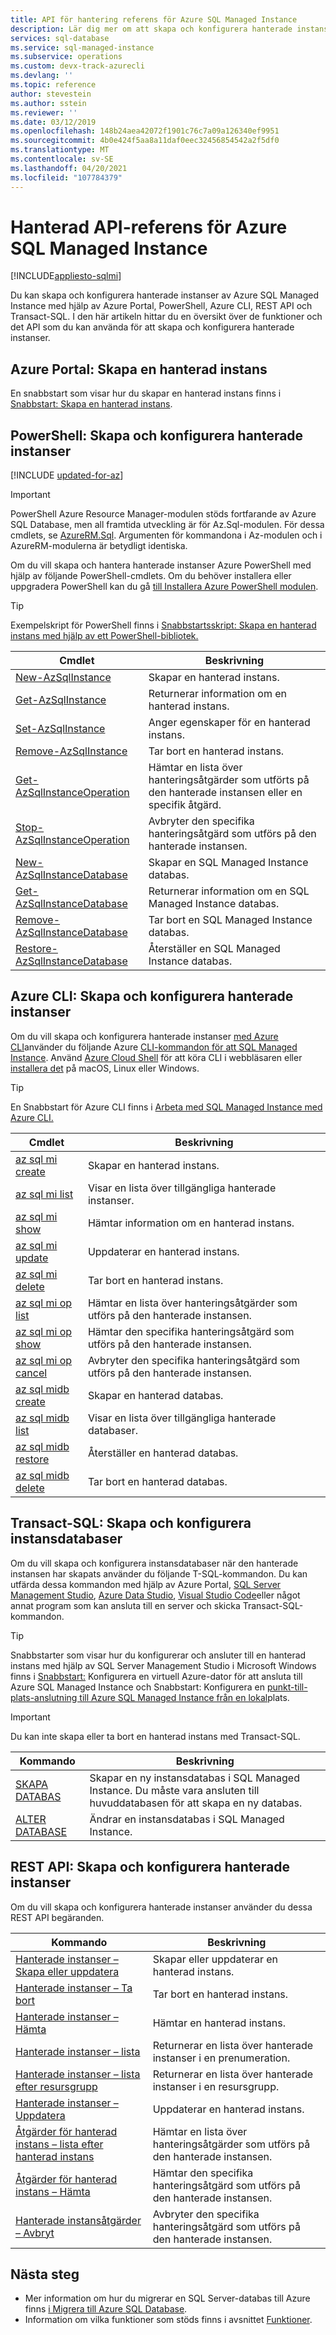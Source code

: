 ```yaml
---
title: API för hantering referens för Azure SQL Managed Instance
description: Lär dig mer om att skapa och konfigurera hanterade instanser av Azure SQL Managed Instance.
services: sql-database
ms.service: sql-managed-instance
ms.subservice: operations
ms.custom: devx-track-azurecli
ms.devlang: ''
ms.topic: reference
author: stevestein
ms.author: sstein
ms.reviewer: ''
ms.date: 03/12/2019
ms.openlocfilehash: 148b24aea42072f1901c76c7a09a126340ef9951
ms.sourcegitcommit: 4b0e424f5aa8a11daf0eec32456854542a2f5df0
ms.translationtype: MT
ms.contentlocale: sv-SE
ms.lasthandoff: 04/20/2021
ms.locfileid: "107784379"
---
```

# <a name="managed-api-reference-for-azure-sql-managed-instance"></a>Hanterad API-referens för Azure SQL Managed Instance
[!INCLUDE[appliesto-sqlmi](../includes/appliesto-sqlmi.md)]

Du kan skapa och konfigurera hanterade instanser av Azure SQL Managed Instance med hjälp av Azure Portal, PowerShell, Azure CLI, REST API och Transact-SQL. I den här artikeln hittar du en översikt över de funktioner och det API som du kan använda för att skapa och konfigurera hanterade instanser.

## <a name="azure-portal-create-a-managed-instance"></a>Azure Portal: Skapa en hanterad instans

En snabbstart som visar hur du skapar en hanterad instans finns i [Snabbstart: Skapa en hanterad instans](instance-create-quickstart.md).

## <a name="powershell-create-and-configure-managed-instances"></a>PowerShell: Skapa och konfigurera hanterade instanser

[!INCLUDE [updated-for-az](../../../includes/updated-for-az.md)]
> [!IMPORTANT]
> PowerShell Azure Resource Manager-modulen stöds fortfarande av Azure SQL Database, men all framtida utveckling är för Az.Sql-modulen. För dessa cmdlets, se [AzureRM.Sql](/powershell/module/AzureRM.Sql/). Argumenten för kommandona i Az-modulen och i AzureRM-modulerna är betydligt identiska.

Om du vill skapa och hantera hanterade instanser Azure PowerShell med hjälp av följande PowerShell-cmdlets. Om du behöver installera eller uppgradera PowerShell kan du gå [till Installera Azure PowerShell modulen](/powershell/azure/install-az-ps).

> [!TIP]
> Exempelskript för PowerShell finns i [Snabbstartsskript: Skapa en hanterad instans med hjälp av ett PowerShell-bibliotek.](/archive/blogs/sqlserverstorageengine/quick-start-script-create-azure-sql-managed-instance-using-powershell)

| Cmdlet | Beskrivning |
| --- | --- |
|[New-AzSqlInstance](/powershell/module/az.sql/new-azsqlinstance)|Skapar en hanterad instans. |
|[Get-AzSqlInstance](/powershell/module/az.sql/get-azsqlinstance)|Returnerar information om en hanterad instans.|
|[Set-AzSqlInstance](/powershell/module/az.sql/set-azsqlinstance)|Anger egenskaper för en hanterad instans.|
|[Remove-AzSqlInstance](/powershell/module/az.sql/remove-azsqlinstance)|Tar bort en hanterad instans.|
|[Get-AzSqlInstanceOperation](/powershell/module/az.sql/get-azsqlinstanceoperation)|Hämtar en lista över hanteringsåtgärder som utförts på den hanterade instansen eller en specifik åtgärd.|
|[Stop-AzSqlInstanceOperation](/powershell/module/az.sql/stop-azsqlinstanceoperation)|Avbryter den specifika hanteringsåtgärd som utförs på den hanterade instansen.|
|[New-AzSqlInstanceDatabase](/powershell/module/az.sql/new-azsqlinstancedatabase)|Skapar en SQL Managed Instance databas.|
|[Get-AzSqlInstanceDatabase](/powershell/module/az.sql/get-azsqlinstancedatabase)|Returnerar information om en SQL Managed Instance databas.|
|[Remove-AzSqlInstanceDatabase](/powershell/module/az.sql/remove-azsqlinstancedatabase)|Tar bort en SQL Managed Instance databas.|
|[Restore-AzSqlInstanceDatabase](/powershell/module/az.sql/restore-azsqlinstancedatabase)|Återställer en SQL Managed Instance databas.|

## <a name="azure-cli-create-and-configure-managed-instances"></a>Azure CLI: Skapa och konfigurera hanterade instanser

Om du vill skapa och konfigurera hanterade instanser [med Azure CLI](/cli/azure)använder du följande Azure [CLI-kommandon för att SQL Managed Instance](/cli/azure/sql/mi). Använd [Azure Cloud Shell](../../cloud-shell/overview.md) för att köra CLI i webbläsaren eller [installera det](/cli/azure/install-azure-cli) på macOS, Linux eller Windows.

> [!TIP]
> En Snabbstart för Azure CLI finns i [Arbeta med SQL Managed Instance med Azure CLI.](https://medium.com/azure-sqldb-managed-instance/working-with-sql-managed-instance-using-azure-cli-611795fe0b44)

| Cmdlet | Beskrivning |
| --- | --- |
|[az sql mi create](/cli/azure/sql/mi#az_sql_mi_create) |Skapar en hanterad instans.|
|[az sql mi list](/cli/azure/sql/mi#az_sql_mi_list)|Visar en lista över tillgängliga hanterade instanser.|
|[az sql mi show](/cli/azure/sql/mi#az_sql_mi_show)|Hämtar information om en hanterad instans.|
|[az sql mi update](/cli/azure/sql/mi#az_sql_mi_update)|Uppdaterar en hanterad instans.|
|[az sql mi delete](/cli/azure/sql/mi#az_sql_mi_delete)|Tar bort en hanterad instans.|
|[az sql mi op list](/cli/azure/sql/mi/op#az_sql_mi_op_list)|Hämtar en lista över hanteringsåtgärder som utförs på den hanterade instansen.|
|[az sql mi op show](/cli/azure/sql/mi/op#az_sql_mi_op_show)|Hämtar den specifika hanteringsåtgärd som utförs på den hanterade instansen.|
|[az sql mi op cancel](/cli/azure/sql/mi/op#az_sql_mi_op_cancel)|Avbryter den specifika hanteringsåtgärd som utförs på den hanterade instansen.|
|[az sql midb create](/cli/azure/sql/midb#az_sql_midb_create) |Skapar en hanterad databas.|
|[az sql midb list](/cli/azure/sql/midb#az_sql_midb_list)|Visar en lista över tillgängliga hanterade databaser.|
|[az sql midb restore](/cli/azure/sql/midb#az_sql_midb_restore)|Återställer en hanterad databas.|
|[az sql midb delete](/cli/azure/sql/midb#az_sql_midb_delete)|Tar bort en hanterad databas.|

## <a name="transact-sql-create-and-configure-instance-databases"></a>Transact-SQL: Skapa och konfigurera instansdatabaser

Om du vill skapa och konfigurera instansdatabaser när den hanterade instansen har skapats använder du följande T-SQL-kommandon. Du kan utfärda dessa kommandon med hjälp av Azure Portal, [SQL Server Management Studio](/sql/ssms/use-sql-server-management-studio), [Azure Data Studio](/sql/azure-data-studio/what-is), [Visual Studio Code](https://code.visualstudio.com/docs)eller något annat program som kan ansluta till en server och skicka Transact-SQL-kommandon.

> [!TIP]
> Snabbstarter som visar hur du konfigurerar och ansluter till en hanterad instans med hjälp av SQL Server Management Studio i Microsoft Windows finns i [Snabbstart:](connect-vm-instance-configure.md) Konfigurera en virtuell Azure-dator för att ansluta till Azure SQL Managed Instance och Snabbstart: Konfigurera en [punkt-till-plats-anslutning till Azure SQL Managed Instance från en lokal](point-to-site-p2s-configure.md)plats.

> [!IMPORTANT]
> Du kan inte skapa eller ta bort en hanterad instans med Transact-SQL.

| Kommando | Beskrivning |
| --- | --- |
|[SKAPA DATABAS](/sql/t-sql/statements/create-database-transact-sql?preserve-view=true&view=azuresqldb-mi-current)|Skapar en ny instansdatabas i SQL Managed Instance. Du måste vara ansluten till huvuddatabasen för att skapa en ny databas.|
| [ALTER DATABASE](/sql/t-sql/statements/alter-database-transact-sql?preserve-view=true&view=azuresqldb-mi-current) |Ändrar en instansdatabas i SQL Managed Instance.|

## <a name="rest-api-create-and-configure-managed-instances"></a>REST API: Skapa och konfigurera hanterade instanser

Om du vill skapa och konfigurera hanterade instanser använder du dessa REST API begäranden.

| Kommando | Beskrivning |
| --- | --- |
|[Hanterade instanser – Skapa eller uppdatera](/rest/api/sql/managedinstances/createorupdate)|Skapar eller uppdaterar en hanterad instans.|
|[Hanterade instanser – Ta bort](/rest/api/sql/managedinstances/delete)|Tar bort en hanterad instans.|
|[Hanterade instanser – Hämta](/rest/api/sql/managedinstances/get)|Hämtar en hanterad instans.|
|[Hanterade instanser – lista](/rest/api/sql/managedinstances/list)|Returnerar en lista över hanterade instanser i en prenumeration.|
|[Hanterade instanser – lista efter resursgrupp](/rest/api/sql/managedinstances/listbyresourcegroup)|Returnerar en lista över hanterade instanser i en resursgrupp.|
|[Hanterade instanser – Uppdatera](/rest/api/sql/managedinstances/update)|Uppdaterar en hanterad instans.|
|[Åtgärder för hanterad instans – lista efter hanterad instans](/rest/api/sql/managedinstanceoperations/listbymanagedinstance)|Hämtar en lista över hanteringsåtgärder som utförs på den hanterade instansen.|
|[Åtgärder för hanterad instans – Hämta](/rest/api/sql/managedinstanceoperations/get)|Hämtar den specifika hanteringsåtgärd som utförs på den hanterade instansen.|
|[Hanterade instansåtgärder – Avbryt](/rest/api/sql/managedinstanceoperations/cancel)|Avbryter den specifika hanteringsåtgärd som utförs på den hanterade instansen.|

## <a name="next-steps"></a>Nästa steg

- Mer information om hur du migrerar en SQL Server-databas till Azure finns [i Migrera till Azure SQL Database](../database/migrate-to-database-from-sql-server.md).
- Information om vilka funktioner som stöds finns i avsnittet [Funktioner](../database/features-comparison.md).
